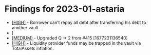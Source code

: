 # Findings for 2023-01-astaria 

- [[HIGH]]([HIGH]-Borrower_can't_repay_all_debt_after_transferring_his_debt_to_another_vault./README.md) - Borrower can't repay all debt after transferring his debt to another vault.
- [
- [[MEDIUM]]([MEDIUM]-Upgraded_Q_->_2_from_#415_[1677231136540]/README.md) - Upgraded Q -> 2 from #415 [1677231136540]
- [[HIGH]]([HIGH]-Liquidity_provider_funds_may_be_trapped_in_the_vault_via_TotalAssets_inflation./README.md) - Liquidity provider funds may be trapped in the vault via TotalAssets inflation.
